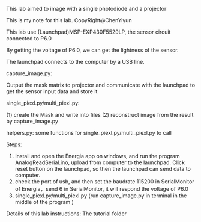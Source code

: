 This lab aimed to image with a single photodiode and a projector

This is my note for this lab. CopyRight@ChenYiyun

This lab use (Launchpad)MSP-EXP430F5529LP, the sensor circuit connected to P6.0

By getting the voltage of P6.0, we can get the lightness of the sensor.

The launchpad connects to the computer by a USB line.



capture_image.py: 

Output the mask matrix to projector and  communicate with the launchpad to get the sensor input data and store it

single_piexl.py/multi_piexl.py: 

(1) create the Mask and write into files (2) reconstruct image from the result by capture_image.py

helpers.py: some functions for single_piexl.py/multi_piexl.py to call





Steps:

1. Install and open the Energia app on windows, and run the program AnalogReadSerial.ino, upload from computer to the launchpad. Click reset button on the launchpad, so then the launchpad can send data to computer.
2. check the port of usb, and then set the baudrate 115200 in SerialMonitor of Energia，send 6 in SerialMonitor, it will respond the voltage of P6.0
3. single_piexl.py/multi_piexl.py (run capture_image.py in terminal in the middle of the program )



Details of this lab instructions: The tutorial folder